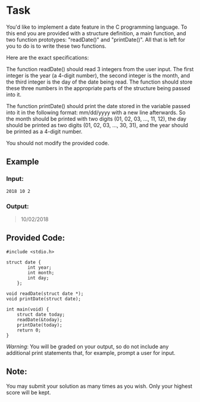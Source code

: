 # Task

You'd like to implement a date feature in the C programming language. To this end you are provided with a structure definition, a main function, and two function prototypes: "readDate()" and "printDate()". All that is left for you to do is to write these two functions.

Here are the exact specifications:

The function readDate() should read 3 integers from the user input. The first integer is the year (a 4-digit number), the second integer is the month, and the third integer is the day of the date being read. The function should store these three numbers in the appropriate parts of the structure being passed into it.

The function printDate() should print the date stored in the variable passed into it in the following format: mm/dd/yyyy with a new line afterwards. So the month should be printed with two digits (01, 02, 03, ..., 11, 12), the day should be printed as two digits (01, 02, 03, ..., 30, 31), and the year should be printed as a 4-digit number.

You should not modify the provided code.

## Example

### Input:
```
2018 10 2
```

### Output:

> 10/02/2018

## Provided Code:

```
#include <stdio.h>

struct date {
        int year;
        int month;
        int day;
    };

void readDate(struct date *);
void printDate(struct date);

int main(void) {
	struct date today;
	readDate(&today);
	printDate(today);
	return 0;
}

```

*Warning*: You will be graded on your output, so do not include any additional print statements that, for example, prompt a user for input.

## Note:

You may submit your solution as many times as you wish. Only your highest score will be kept.
